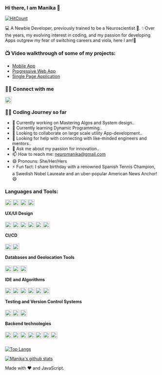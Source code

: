 ### Hi there, I am Manika  👋
[![HitCount](http://hits.dwyl.com/mcherry000/mcherry000.svg)](http://hits.dwyl.com/mcherry000/mcherry000)


💻  A Newbie Developer, previously trained to be a Neuroscientist 🧠.
✨Over the years, my evolving interest in coding, and my passion for developing Apps outgrew my fear of switching careers and viola, here I am!🐣


###  📺   Video walkthrough of some of my projects:

<!-- YOUTUBE:START -->
- [Mobile App](https://www.youtube.com/watch?v=fB0prOyYkKQ)
- [Progressive Web App ](https://www.youtube.com/watch?v=DlPrtvUkW3A)
- [Single Page Application ](https://www.youtube.com/watch?v=VyfMJt3MwN0)
<!-- YOUTUBE:END -->
### 🤙🏻 Connect with me 



[<img align="left"  width="22px" src="https://cdn.jsdelivr.net/npm/simple-icons@v3/icons/linkedin.svg" />][linkedin]

<br/>

### 👩‍🏫 Coding Journey so far 

- 🔭 Currently working on Mastering Algos and System design..
- 🌱 Currently learning Dynamic Programming..
- 👯 Looking to collaborate on large scale utility App-development..
- 🤔 Looking for help with connecting with like-minded engineers and mentors..
- 💬 Ask me about my passion for innovation..
- 📫 How to reach me: neuromanika@gmail.com
- 😄 Pronouns: She/Her/Hers
- ⚡ Fun fact: I share birthday with a renowned Spanish Tennis Champion, a Swedish Nobel Laureate and an uber-popular American News Anchor!😄 

###  Languages and Tools:

[<img align="left"  width="22px" src="https://cdn.jsdelivr.net/npm/simple-icons@v3/icons/react.svg" />][reactjs]

[<img align="left"  width="22px" src="https://cdn.jsdelivr.net/npm/simple-icons@3.12.1/icons/javascript.svg" />][js]

[<img align="left"  width="22px" src="https://cdn.jsdelivr.net/npm/simple-icons@v3/icons/redux.svg" />][reduxjs]

[<img align="left"  width="22px" src="https://cdn.jsdelivr.net/npm/simple-icons@3.12.1/icons/typescript.svg" />][ts]

<br/>

####  UX/UI Design


[<img align="left"  width="22px" src="https://cdn.jsdelivr.net/npm/simple-icons@3.12.1/icons/html5.svg" />][html]

[<img align="left"  width="22px" src="https://cdn.jsdelivr.net/npm/simple-icons@3.12.1/icons/css3.svg" />][css]

[<img align="left"  width="22px" src="https://cdn.jsdelivr.net/npm/simple-icons@3.12.1/icons/bootstrap.svg" />][bootstrap]

[<img align="left"  width="22px" src="https://cdn.jsdelivr.net/npm/simple-icons@3.12.1/icons/jquery.svg" />][jquery]

[<img align="left"  width="22px" src="https://cdn.jsdelivr.net/npm/simple-icons@3.12.1/icons/material-ui.svg" />][mui]

[<img align="left"  width="22px" src="https://cdn.jsdelivr.net/npm/simple-icons@3.12.1/icons/canva.svg" />][canva]

<br/>

####  CI/CD

[<img align="left"  width="22px" src="https://cdn.jsdelivr.net/npm/simple-icons@3.12.1/icons/heroku.svg" />][heroku]

[<img align="left"  width="22px" src="https://cdn.jsdelivr.net/npm/simple-icons@3.12.1/icons/netlify.svg" />][netlify]

<br/>

####  Databases and Geolocation Tools

[<img align="left"  width="22px" src="https://cdn.jsdelivr.net/npm/simple-icons@3.12.1/icons/googlemaps.svg" />][googlemaps]

[<img align="left"  width="22px" src="https://cdn.jsdelivr.net/npm/simple-icons@3.12.1/icons/mapbox.svg" />][mapbox]

[<img align="left"  width="22px" src="https://cdn.jsdelivr.net/npm/simple-icons@3.12.1/icons/postgresql.svg" />][sql]

<br/>

####  IDE and Algorithms

[<img align="left"  width="22px" src="https://cdn.jsdelivr.net/npm/simple-icons@3.12.1/icons/leetcode.svg" />][leetcode]

[<img align="left"  width="22px" src="https://cdn.jsdelivr.net/npm/simple-icons@3.12.1/icons/visualstudiocode.svg" />][vscode]

[<img align="left"  width="22px" src="https://cdn.jsdelivr.net/npm/simple-icons@3.12.1/icons/expo.svg" />][expo]

[<img align="left"  width="22px" src="https://cdn.jsdelivr.net/npm/simple-icons@3.12.1/icons/eslint.svg" />][eslint]

[<img align="left"  width="22px" src="https://cdn.jsdelivr.net/npm/simple-icons@3.12.1/icons/xcode.svg" />][xcode]

[<img align="left"  width="22px" src="https://cdn.jsdelivr.net/npm/simple-icons@3.12.1/icons/repl-dot-it.svg" />][repl]

<br/>

####  Testing and Version Control Systems

[<img align="left"  width="22px" src="https://cdn.jsdelivr.net/npm/simple-icons@3.12.1/icons/github.svg" />][github]

[<img align="left"  width="22px" src="https://cdn.jsdelivr.net/npm/simple-icons@3.12.1/icons/git.svg" />][git]

[<img align="left"  width="22px" src="https://cdn.jsdelivr.net/npm/simple-icons@3.12.1/icons/jasmine.svg" />][jsmn]

<br/>

####  Backend technologies

[<img align="left"  width="22px" src="https://cdn.jsdelivr.net/npm/simple-icons@3.12.1/icons/yarn.svg" />][yarn]

[<img align="left"  width="22px" src="https://cdn.jsdelivr.net/npm/simple-icons@3.12.1/icons/webpack.svg" />][webpack]

[<img align="left"  width="22px" src="https://cdn.jsdelivr.net/npm/simple-icons@3.12.1/icons/reactrouter.svg" />][router]

[<img align="left"  width="22px" src="https://cdn.jsdelivr.net/npm/simple-icons@3.12.1/icons/postman.svg" />][postman]

[<img align="left"  width="22px" src="https://cdn.jsdelivr.net/npm/simple-icons@3.12.1/icons/npm.svg" />][npm]

[<img align="left"  width="22px" src="https://cdn.jsdelivr.net/npm/simple-icons@3.12.1/icons/nodemon.svg" />][nodemon]

[<img align="left"  width="22px" src="https://cdn.jsdelivr.net/npm/simple-icons@3.12.1/icons/node-dot-js.svg" />][node]

<br/>

<br/>

[![Top Langs](https://github-readme-stats.vercel.app/api/top-langs/?username=mcherry000&langs_count=8)](https://github.com/mcherry000/github-readme-stats)


[eslint]: https://eslint.org/img/logo.svg

[css]: http://www.w3.org/html/logo/

[canva]: https://www.canva.com/

[bootstrap]: http://getbootstrap.com/about

[yarn]: https://github.com/yarnpkg/assets

[xcode]: https://developer.apple.com/develop/

[webpack]: https://webpack.js.org/branding/

[vscode]: https://commons.wikimedia.org/wiki/File:Visual_Studio_Code_1.35_icon.svg

[repl]: https://repl.it/

[ts]: https://github.com/remojansen/logo.ts

[router]: https://reacttraining.com/react-router/

[postman]: https://www.getpostman.com/resources/media-assets/

[sql]: https://wiki.postgresql.org/wiki/Logo

[npm]: https://github.com/npm/logos

[nodemon]: https://nodemon.io/

[node]: https://nodejs.org/en/about/resources/

[netlify]: https://www.netlify.com/press/

[mui]: https://material-ui.com/

[mapbox]: https://www.mapbox.com/about/press/brand-guidelines

[leetcode]: https://leetcode.com

[jquery]: https://brand.jquery.org/logos/

[jsmn]: https://github.com/jasmine/jasmine/blob/8991b1bba39b5b7e89fc5eeb07ae271a684cb1a4/images/jasmine-horizontal.svg

[js]: https://github.com/voodootikigod/logo.js

[html]: http://www.w3.org/html/logo/

[expo]: http://expo.io/brand/
[git]: http://git-scm.com/downloads/logos
[github]: https://github.com/logos
[googlemaps]: https://upload.wikimedia.org/wikipedia/commons/a/a9/Google_Maps_icon.svg
[heroku]: https://www.heroku.com
[reduxjs]: https://www.redislabs.com/brand-guidelines/
[reactjs]: https://facebook.github.io/react/

[linkedin]: https://www.linkedin.com/in/manika-a-11692716b/

[![Manika's github stats](https://github-readme-stats.vercel.app/api?username=mcherry000)](https://github.com/mcherry000/github-readme-stats) 

Made with ❤️  and JavaScript.
